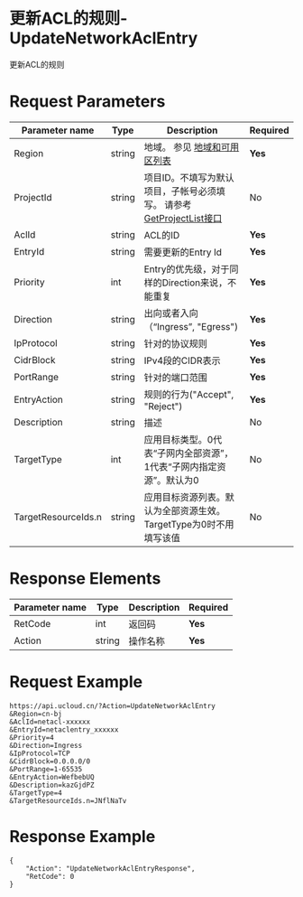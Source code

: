 # 更新ACL的规则-UpdateNetworkAclEntry

更新ACL的规则

# Request Parameters
|Parameter name|Type|Description|Required|
|---|---|---|---|
|Region|string|地域。 参见 [地域和可用区列表](api/summary/regionlist)|**Yes**|
|ProjectId|string|项目ID。不填写为默认项目，子帐号必须填写。 请参考[GetProjectList接口](api/summary/get_project_list)|No|
|AclId|string|ACL的ID|**Yes**|
|EntryId|string|需要更新的Entry Id|**Yes**|
|Priority|int|Entry的优先级，对于同样的Direction来说，不能重复|**Yes**|
|Direction|string|出向或者入向（“Ingress”, "Egress")|**Yes**|
|IpProtocol|string|针对的协议规则|**Yes**|
|CidrBlock|string|IPv4段的CIDR表示|**Yes**|
|PortRange|string|针对的端口范围|**Yes**|
|EntryAction|string|规则的行为("Accept", "Reject")|**Yes**|
|Description|string|描述|No|
|TargetType|int|应用目标类型。0代表“子网内全部资源”， 1代表“子网内指定资源”。默认为0|No|
|TargetResourceIds.n|string|应用目标资源列表。默认为全部资源生效。TargetType为0时不用填写该值|No|

# Response Elements
|Parameter name|Type|Description|Required|
|---|---|---|---|
|RetCode|int|返回码|**Yes**|
|Action|string|操作名称|**Yes**|

# Request Example
```
https://api.ucloud.cn/?Action=UpdateNetworkAclEntry
&Region=cn-bj
&AclId=netacl-xxxxxx
&EntryId=netaclentry_xxxxxx
&Priority=4
&Direction=Ingress
&IpProtocol=TCP
&CidrBlock=0.0.0.0/0
&PortRange=1-65535
&EntryAction=WefbebUQ
&Description=kazGjdPZ
&TargetType=4
&TargetResourceIds.n=JNflNaTv
```

# Response Example
```
{
    "Action": "UpdateNetworkAclEntryResponse", 
    "RetCode": 0
}
```

